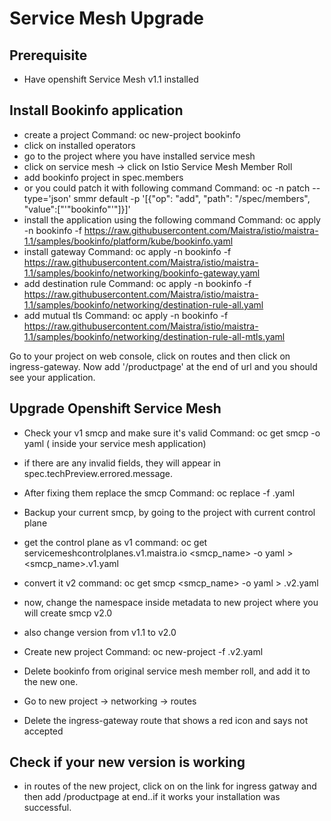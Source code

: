 # Service Mesh Upgrade
## Prerequisite
- Have openshift Service Mesh v1.1 installed

## Install Bookinfo application
- create a project
Command: oc new-project bookinfo
- click on installed operators
- go to the project where you have installed service mesh
- click on service mesh -> click on Istio Service Mesh Member Roll
- add bookinfo project in spec.members
- or you could patch it with following command
  Command: oc -n <control plane project> patch --type='json' smmr default -p '[{"op": "add", "path": "/spec/members", "value":["'"bookinfo"'"]}]'
- install the application using the following command
  Command: oc apply -n bookinfo -f https://raw.githubusercontent.com/Maistra/istio/maistra-1.1/samples/bookinfo/platform/kube/bookinfo.yaml
- install gateway 
  Command: oc apply -n bookinfo -f https://raw.githubusercontent.com/Maistra/istio/maistra-1.1/samples/bookinfo/networking/bookinfo-gateway.yaml
- add destination rule
  Command: oc apply -n bookinfo -f https://raw.githubusercontent.com/Maistra/istio/maistra-1.1/samples/bookinfo/networking/destination-rule-all.yaml
- add mutual tls
  Command: oc apply -n bookinfo -f https://raw.githubusercontent.com/Maistra/istio/maistra-1.1/samples/bookinfo/networking/destination-rule-all-mtls.yaml

  
Go to your project on web console, click on routes and then click on ingress-gateway.
Now add '/productpage' at the end of url and you should see your application.
  
## Upgrade Openshift Service Mesh
- Check your v1 smcp and make sure it's valid
  Command: oc get smcp -o yaml ( inside your service mesh application)
- if there are any invalid fields, they will appear in spec.techPreview.errored.message.
- After fixing them replace the smcp
  Command: oc replace -f <name of smcp>.yaml
  
- Backup your current smcp, by going to the project with current control plane
- get the control plane as v1
  command: oc get servicemeshcontrolplanes.v1.maistra.io <smcp_name> -o yaml > <smcp_name>.v1.yaml
- convert it v2
  command: oc get smcp <smcp_name> -o yaml > <new smcp name>.v2.yaml
- now, change the namespace inside metadata to new project where you will create smcp v2.0
- also change version from v1.1 to v2.0
  
- Create new project
  Command: oc new-project <sm project name> -f <new smcp name>.v2.yaml

- Delete bookinfo from original service mesh member roll, and add it to the new one.
- Go to new project -> networking -> routes
- Delete the ingress-gateway route that shows a red icon and says not accepted

  
## Check if your new version is working
- in routes of the new project, click on on the link for ingress gatway and then add /productpage at end..if it works your installation was successful.

